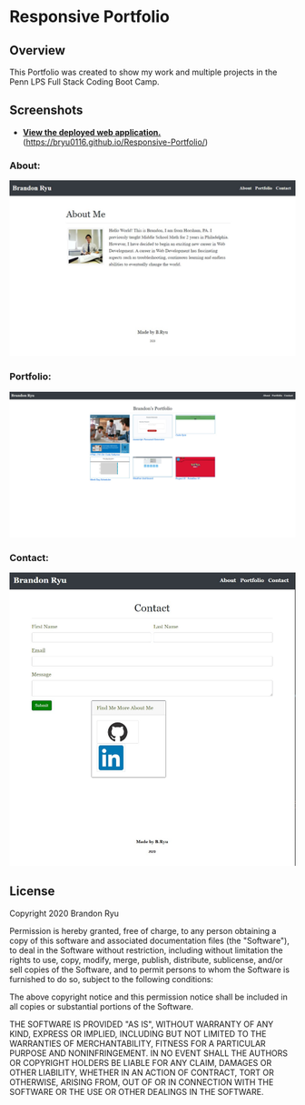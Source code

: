 # Responsive Portfolio
## Overview
This Portfolio was created to show my work and multiple projects in the Penn LPS Full Stack Coding Boot Camp.

## Screenshots
* **[View the deployed web application.]()**(https://bryu0116.github.io/Responsive-Portfolio/)

### About:
<img src="Assets/AboutScreenshot.jpg" alt="About screenshot">

### Portfolio:
<img src="Assets/PortfolioUpdatedSS.jpg" alt="Portfolio page screenshot">

### Contact:
<img src="Assets/ContactScreenshot.jpg" alt="Contact page screenshot">

## License
Copyright 2020 Brandon Ryu

Permission is hereby granted, free of charge, to any person obtaining a copy of this software and associated documentation files (the "Software"), to deal in the Software without restriction, including without limitation the rights to use, copy, modify, merge, publish, distribute, sublicense, and/or sell copies of the Software, and to permit persons to whom the Software is furnished to do so, subject to the following conditions:

The above copyright notice and this permission notice shall be included in all copies or substantial portions of the Software.

THE SOFTWARE IS PROVIDED "AS IS", WITHOUT WARRANTY OF ANY KIND, EXPRESS OR IMPLIED, INCLUDING BUT NOT LIMITED TO THE WARRANTIES OF MERCHANTABILITY, FITNESS FOR A PARTICULAR PURPOSE AND NONINFRINGEMENT. IN NO EVENT SHALL THE AUTHORS OR COPYRIGHT HOLDERS BE LIABLE FOR ANY CLAIM, DAMAGES OR OTHER LIABILITY, WHETHER IN AN ACTION OF CONTRACT, TORT OR OTHERWISE, ARISING FROM, OUT OF OR IN CONNECTION WITH THE SOFTWARE OR THE USE OR OTHER DEALINGS IN THE SOFTWARE.